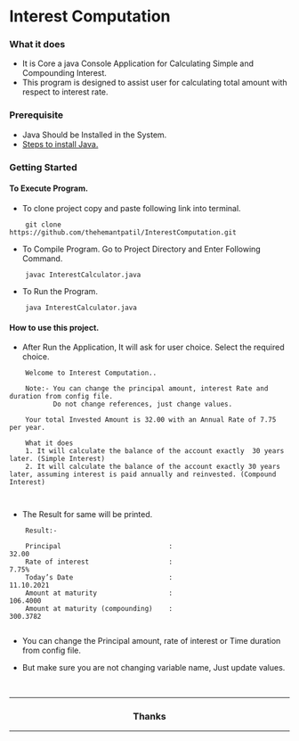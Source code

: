 # Interest Computation

### What it does

- It is Core  a java Console Application for Calculating Simple and Compounding Interest.  
- This program is designed to assist user for calculating total amount with respect to interest rate.

### Prerequisite
- Java Should be Installed in the System.
- [Steps to install Java.](https://www.javatpoint.com/javafx-how-to-install-java)

### Getting Started


#### To Execute Program.

- To clone project copy and paste following link into terminal.

``` 
	git clone https://github.com/thehemantpatil/InterestComputation.git 
```

- To Compile Program. Go to Project Directory and Enter Following Command.

``` 
	javac InterestCalculator.java
```

-  To Run the Program.

``` 
	java InterestCalculator.java
```

#### How to use this project.

- After Run the Application, It will ask for user choice. Select the required choice.

```
	Welcome to Interest Computation..

	Note:- You can change the principal amount, interest Rate and duration from config file.
	       Do not change references, just change values.
	
	Your total Invested Amount is 32.00 with an Annual Rate of 7.75 per year.
	
	What it does
	1. It will calculate the balance of the account exactly  30 years later. (Simple Interest)
	2. It will calculate the balance of the account exactly 30 years later, assuming interest is paid annually and reinvested. (Compound Interest)

	
```

- The Result for same will be printed.

```
	Result:- 
	
	Principal                           :                            32.00
	Rate of interest                    :                            7.75%
	Today’s Date                        :                            11.10.2021
	Amount at maturity                  :                            106.4000
	Amount at maturity (compounding)    :                            300.3782
	
```

- You can change the Principal amount, rate of interest or Time duration from config file.


- But make sure you are not changing variable name, Just update values.



<br>

<hr>
	<h3 style = "text-align:center">Thanks</h3>
<hr>

